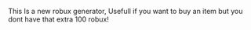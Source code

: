 This Is a new robux generator, Usefull if you want to buy an item but you dont have that extra 100 robux!

